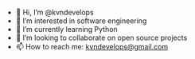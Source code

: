 - 👋 Hi, I’m @kvndevelops
- 👀 I’m interested in software engineering
- 🌱 I’m currently learning Python
- 💞️ I’m looking to collaborate on open source projects
- 📫 How to reach me: kvndevelops@gmail.com

<!---
kvndevelops/kvndevelops is a ✨ special ✨ repository because its `README.md` (this file) appears on your GitHub profile.
You can click the Preview link to take a look at your changes.
--->
